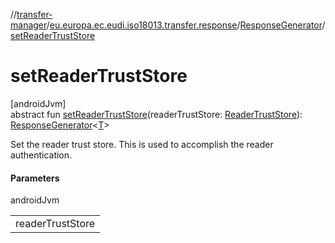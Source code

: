 //[transfer-manager](../../../index.md)/[eu.europa.ec.eudi.iso18013.transfer.response](../index.md)/[ResponseGenerator](index.md)/[setReaderTrustStore](set-reader-trust-store.md)

# setReaderTrustStore

[androidJvm]\
abstract fun [setReaderTrustStore](set-reader-trust-store.md)(readerTrustStore: [ReaderTrustStore](../../eu.europa.ec.eudi.iso18013.transfer.readerauth/-reader-trust-store/index.md)): [ResponseGenerator](index.md)&lt;[T](index.md)&gt;

Set the reader trust store. This is used to accomplish the reader authentication.

#### Parameters

androidJvm

|                  |
|------------------|
| readerTrustStore |
